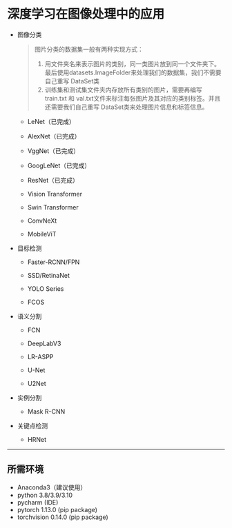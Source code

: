 # 深度学习在图像处理中的应用

* 图像分类
  > 图片分类的数据集一般有两种实现方式：
  > 1. 用文件夹名来表示图片的类别，同一类图片放到同一个文件夹下。 最后使用datasets.ImageFolder来处理我们的数据集，我们不需要自己重写 DataSet类
  > 2. 训练集和测试集文件夹内存放所有类别的图片，需要再编写 train.txt 和 val.txt文件来标注每张图片及其对应的类别标签。并且还需要我们自己重写 DataSet类来处理图片信息和标签信息。
  * LeNet（已完成）
 
  * AlexNet（已完成）

  * VggNet（已完成）

  * GoogLeNet（已完成）
 
  * ResNet（已完成）

  * Vision Transformer

  * Swin Transformer

  * ConvNeXt

  * MobileViT

* 目标检测
  * Faster-RCNN/FPN

  * SSD/RetinaNet

  * YOLO Series

  * FCOS

* 语义分割 
  * FCN 

  * DeepLabV3 

  * LR-ASPP

  * U-Net

  * U2Net

* 实例分割
  * Mask R-CNN

* 关键点检测
  * HRNet
---

## 所需环境
* Anaconda3（建议使用）
* python 3.8/3.9/3.10
* pycharm (IDE)
* pytorch 1.13.0 (pip package)
* torchvision 0.14.0 (pip package)
